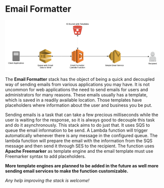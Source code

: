 # Email Formatter

![alt text](./diagram.png "Application Diagram")

The **Email Formatter** stack has the object of being a 
quick and decoupled way of sending emails from various applications you may have. 
It is not uncommon for web applications the need to send emails for users 
and administrators for many reasons. These emails usually has a template, 
which is saved in a readily available location. Those templates have placeholders 
where information about the user and business you be put. 

Sending emails is a task that can take a few precious milliseconds while the user
is waiting for the response, so it is always good to decouple this task and do it 
asynchronously. This stack aims to do just that. It uses SQS to queue the email 
information to be send. A Lambda function will trigger automatically whenever 
there is any message in the configured queue. The lambda function will prepare the
email with the information from the SQS message and then send it through SES to the
recipient. The function uses **Apache Freemarker** as template engine and the email
template must use Freemarker syntax to add placeholders. 

**More template engines are planned to be added in the future as well more sending
email services to make the function customizable.**

*Any help improving the stack is welcome!*
